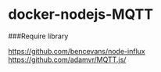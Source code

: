 docker-nodejs-MQTT
==================
###Require library

https://github.com/bencevans/node-influx
https://github.com/adamvr/MQTT.js/
